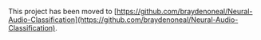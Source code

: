 This project has been moved to [https://github.com/braydenoneal/Neural-Audio-Classification](https://github.com/braydenoneal/Neural-Audio-Classification).
